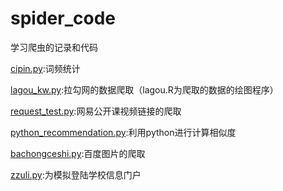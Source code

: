 # spider_code
学习爬虫的记录和代码

[cipin.py](https://github.com/jianaosiding/spider_code/blob/master/cipin.py):词频统计

[lagou_kw.py](https://github.com/jianaosiding/spider_code/blob/master/lagou_kw.py):拉勾网的数据爬取（lagou.R为爬取的数据的绘图程序）

[request_test.py](https://github.com/jianaosiding/spider_code/blob/master/requests_test.py):网易公开课视频链接的爬取

[python_recommendation.py](https://github.com/jianaosiding/spider_code/blob/master/python_recommendation.py):利用python进行计算相似度

[bachongceshi.py](https://github.com/jianaosiding/spider_code/blob/master/bachongceshi.py):百度图片的爬取

[zzuli.py](https://github.com/jianaosiding/spider_code/blob/master/zzuli.py):为模拟登陆学校信息门户



